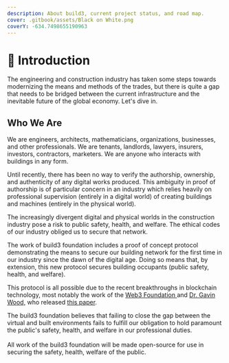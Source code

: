 ```yaml
---
description: About build3, current project status, and road map.
cover: .gitbook/assets/Black on White.png
coverY: -634.7498655190963
---
```


# 🌄 Introduction

The engineering and construction industry has taken some steps towards modernizing the means and methods of the trades, but there is quite a gap that needs to be bridged between the current infrastructure and the inevitable future of the global economy. Let's dive in.

## Who We Are

We are engineers, architects, mathematicians, organizations, businesses, and other professionals. We are tenants, landlords, lawyers, insurers, investors, contractors, marketers. We are anyone who interacts with buildings in any form.

Until recently, there has been no way to verify the authorship, ownership, and authenticity of any digital works produced. This ambiguity in proof of authorship is of particular concern in an industry which relies heavily on professional supervision (entirely in a digital world) of creating buildings and machines (entirely in the physical world).&#x20;

The increasingly divergent digital and physical worlds in the construction industry pose a risk to public safety, health, and welfare. The ethical codes of our industry obliged us to secure that network.

The work of build3 foundation includes a proof of concept protocol demonstrating the means to secure our building network for the first time in our industry since the dawn of the digital age. Doing so means that, by extension, this new protocol secures building occupants (public safety, health, and welfare).&#x20;

This protocol is all possible due to the recent breakthroughs in blockchain technology, most notably the work of the [Web3 Foundation](https://web3.foundation)[ ](https://web3.foundation)and [Dr. Gavin Wood,](https://en.wikipedia.org/wiki/Gavin\_Wood) who released [this paper](https://polkadot.network/PolkaDotPaper.pdf).​

The build3 foundation believes that failing to close the gap between the virtual and built environments fails to fulfill our obligation to hold paramount the public's safety, health, and welfare in our professional duties. \
​\
All work of the build3 foundation will be made open-source for use in securing the safety, health, welfare of the public.&#x20;
